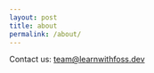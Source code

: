 ```yaml
---
layout: post
title: about
permalink: /about/
---
```


Contact us: [team@learnwithfoss.dev](mailto:team@learnwithfoss.dev)
